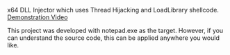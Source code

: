 x64 DLL Injector which uses Thread Hijacking and LoadLibrary shellcode.
[Demonstration Video](https://youtu.be/XMQyE2LhGnw)

This project was developed with notepad.exe as the target. However, if you can understand the source code, this can be applied anywhere you would like.
